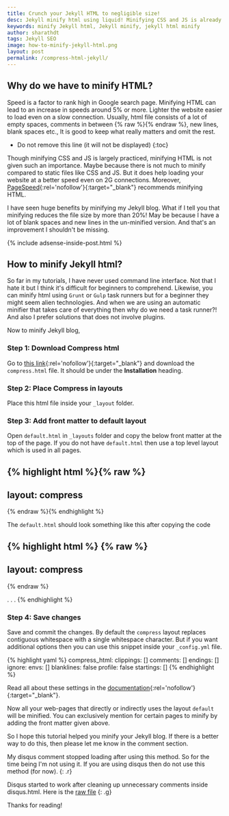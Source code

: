 ```yaml
---
title: Crunch your Jekyll HTML to negligible size!
desc: Jekyll minify html using liquid! Minifying CSS and JS is already in practice but compressing html is not practiced by everyone. Since Jekyll posts and pages are in markdown and you may not be able to minify all of them using a task runner. Learn how to minify Jekyll html using this method. 
keywords: minify Jekyll html, Jekyll minify, jekyll html minify
author: sharathdt
tags: Jekyll SEO
image: how-to-minify-jekyll-html.png
layout: post
permalink: /compress-html-jekyll/
---
```



## Why do we have to minify HTML?
Speed is a factor to rank high in Google search page. Minifying HTML can lead to an increase in speeds around 5% or more. Lighter the website easier to load even on a slow connection. Usually, html file consists of a lot of empty spaces, comments in between {% raw %}<!-- and -->{% endraw %}, new lines, blank spaces etc., It is good to keep what really matters and omit the rest.

* Do not remove this line (it will not be displayed) 
{:toc}


Though minifying CSS and JS is largely practiced, minifying HTML is not given such an importance. Maybe because there is not much to minify compared to static files like CSS and JS. But it does help loading your website at a better speed even on 2G connections. Moreover, [PageSpeed](https://developers.google.com/speed/pagespeed/insights/){:rel='nofollow'}{:target="_blank"} recommends minifying HTML.

I have seen huge benefits by minifying my Jekyll blog. What if I tell you that minifying reduces the file size by more than 20%! May be because I have a lot of blank spaces and new lines in the un-minified version. And that's an improvement I shouldn't be missing.


{% include adsense-inside-post.html %}

## How to minify Jekyll html?

So far in my tutorials, I have never used command line interface. Not that I hate it but I think it's difficult for beginners to comprehend. Likewise, you can minify html using ```Grunt``` or ```Gulp``` task runners but for a beginner they might seem alien technologies. And when we are using an automatic minifier that takes care of everything then why do we need a task runner?! And also I prefer solutions that does not involve plugins.

Now to minify Jekyll blog, 

### Step 1: Download Compress html
Go to [this link](http://jch.penibelst.de/){:rel='nofollow'}{:target="_blank"} and download the ```compress.html``` file. It should be under the **Installation** heading. 

### Step 2: Place Compress in layouts
Place this html file inside your ```_layout``` folder.

### Step 3: Add front matter to default layout
Open ```default.html``` in ```_layouts``` folder and copy the below front matter at the top of the page. If you do not have ```default.html``` then use a top level layout which is used in all pages.

{% highlight html %}{% raw %}
---
layout: compress
---
{% endraw %}{% endhighlight %}

The ```default.html``` should look something like this after copying the code

{% highlight html %}
{% raw %}
---
layout: compress
---
{% endraw %}
<!DOCTYPE html>
<html>
.
.
.

</html>
{% endhighlight %}



### Step 4: Save changes
Save and commit the changes. By default the ```compress``` layout replaces contiguous whitespace with a single whitespace character. But if you want additional options then you can use this snippet inside your ```_config.yml``` file.

{% highlight yaml %}
compress_html:
    clippings: []
    comments: []
    endings: []
    ignore:
    envs: []
    blanklines: false
    profile: false
    startings: []
{% endhighlight %}


Read all about these settings in the [documentation](http://jch.penibelst.de/){:rel='nofollow'}{:target="_blank"}.

Now all your web-pages that directly or indirectly uses the layout ```default``` will be minified. You can exclusively mention for certain pages to minify by adding the front matter given above. 

So I hope this tutorial helped you minify your Jekyll blog. If there is a better way to do this, then please let me know in the comment section.

My disqus comment stopped loading after using this method. So for the time being I'm not using it. If you are using disqus then do not use this method (for now).
{: .r}

Disqus started to work after cleaning up unnecessary comments inside disqus.html. Here is the [raw file](https://raw.githubusercontent.com/sharu725/emerald/gh-pages/_includes/disqus.html)
{: .g}

Thanks for reading!